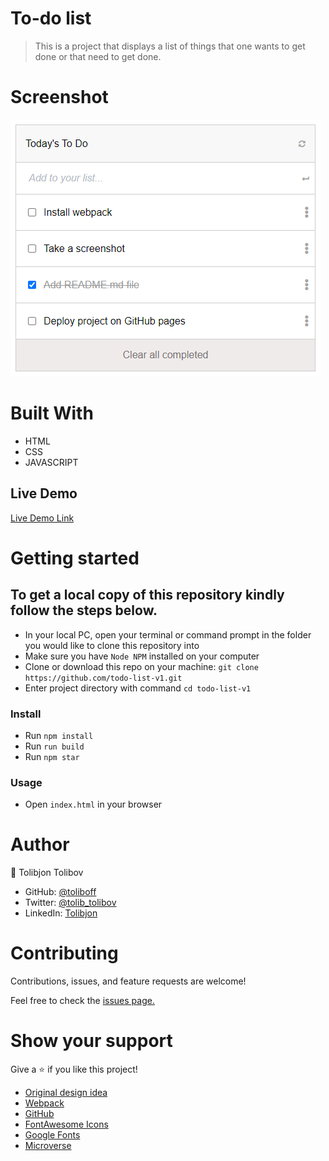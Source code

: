 # To-do list

> This is a project that displays a list of things that one wants to get done or that need to get done.
# Screenshot
![screenshot](screenshot.png)
# Built With

- HTML
- CSS
- JAVASCRIPT

## Live Demo

[Live Demo Link](https://tolibs-todo-list-v1.netlify.app/)

# Getting started

## To get a local copy of this repository kindly follow the steps below.
- In your local PC, open your terminal or command prompt in the folder you would like to clone this repository into
- Make sure you have `Node NPM` installed on your computer
- Clone or download this repo on your machine: `git clone https://github.com/todo-list-v1.git`
- Enter project directory with command `cd todo-list-v1`
### Install
- Run `npm install`
- Run `run build`
- Run `npm star`
### Usage
- Open `index.html` in your browser
# Author
:bust_in_silhouette: Tolibjon Tolibov
- GitHub: [@toliboff](https://https://github.com/toliboff)
- Twitter: [@tolib_tolibov](https://twitter.com/tolib_tolibov)
- LinkedIn: [Tolibjon](https://linkedin.com/in/tolibjon-tolibov)

# Contributing
Contributions, issues, and feature requests are welcome!

Feel free to check the [issues page.](https://github.com/toliboff/todo-list-v1/issues)

# Show your support
Give a :star: if you like this project!



* [Original design idea](https://web.archive.org/web/20180320194056/http://www.getminimalist.com:80/)
* [Webpack](https://webpack.js.org/)
* [GitHub](https://www.github.com)
* [FontAwesome Icons](https://fontawesome.com)
* [Google Fonts](https://fonts.google.com)
* [Microverse](https://microverse.org)

